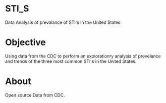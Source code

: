 # STI_S
Data Analysis of prevalance of STI's in the United States
# Objective
Using data from the CDC to perform an explorationry analysis of prevelance and trends of the three most common STI's in the United States.
# About
Open source Data from CDC.
